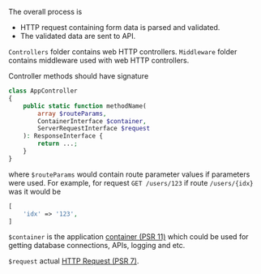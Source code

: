 The overall process is

- HTTP request containing form data is parsed and validated.
- The validated data are sent to API.

`Controllers` folder contains web HTTP controllers.
`Middleware` folder contains middleware used with web HTTP controllers.

Controller methods should have signature

```php
class AppController
{
    public static function methodName(
        array $routeParams,
        ContainerInterface $container,
        ServerRequestInterface $request
    ): ResponseInterface {
        return ...;
    }
}
```

where `$routeParams` would contain route parameter values if parameters were used. For example, for request `GET /users/123` if route `/users/{idx}` was it would be
```php
[
    'idx' => '123',
]
```

`$container` is the application [container (PSR 11)](http://www.php-fig.org/psr/psr-11/) which could be used for getting database connections, APIs, logging and etc.

`$request` actual [HTTP Request (PSR 7)](http://www.php-fig.org/psr/psr-7/).
